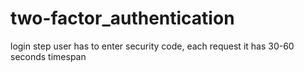 # two-factor_authentication
login step user has to enter security code, each request it has 30-60 seconds timespan 
